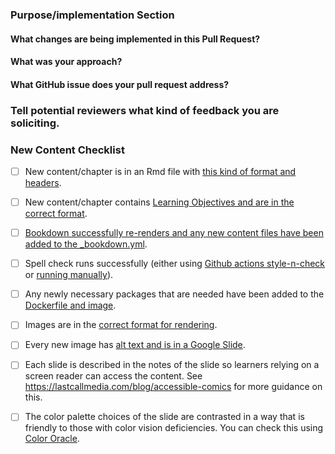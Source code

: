 <!--This PR Template was modified from https://github.com/AlexsLemonade/OpenPBTA-analysis/blob/master/.github/PULL_REQUEST_TEMPLATE.md-->

### Purpose/implementation Section

#### What changes are being implemented in this Pull Request?



#### What was your approach?



#### What GitHub issue does your pull request address?



### Tell potential reviewers what kind of feedback you are soliciting.



### New Content Checklist

- [ ] New content/chapter is in an Rmd file with [this kind of format and headers](https://github.com/jhudsl/OTTR_Template/blob/main/02-chapter_of_course.Rmd).

- [ ] New content/chapter contains [Learning Objectives and are in the correct format](https://github.com/jhudsl/OTTR_Template/blob/main/getting_started.md#learning-objectives-formatting).

- [ ] [Bookdown successfully re-renders and any new content files have been added to the _bookdown.yml](https://github.com/jhudsl/OTTR_Template/blob/main/getting_started.md#bookdown-rendering).

- [ ] Spell check runs successfully (either using [Github actions style-n-check](https://github.com/jhudsl/OTTR_Template/blob/main/getting_started.md#spell-check) or [running manually](https://github.com/jhudsl/OTTR_Template/blob/main/getting_started.md#running-spell-check-and-styler-manually)).

- [ ] Any newly necessary packages that are needed have been added to the [Dockerfile and image](https://github.com/jhudsl/OTTR_Template/blob/main/getting_started.md#adding-packages-to-the-dockerfile).

- [ ] Images are in the [correct format for rendering](https://github.com/jhudsl/OTTR_Template/blob/main/getting_started.md#adding-images-and-graphics-in-text).

- [ ] Every new image has [alt text and is in a Google Slide](https://github.com/jhudsl/OTTR_Template/blob/main/getting_started.md#adding-images-and-graphics-in-text).

- [ ] Each slide is described in the notes of the slide so learners relying on a screen reader can access the content. See https://lastcallmedia.com/blog/accessible-comics for more guidance on this.

- [ ] The color palette choices of the slide are contrasted in a way that is friendly to those with color vision deficiencies.
You can check this using [Color Oracle](https://colororacle.org/).
